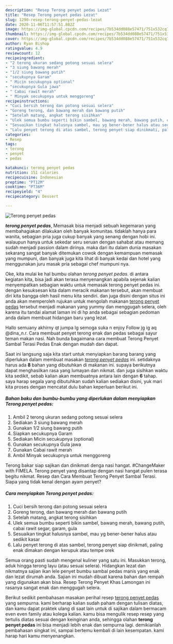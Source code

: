 ```yaml
---
description: "Resep Terong penyet pedas Lezat"
title: "Resep Terong penyet pedas Lezat"
slug: 1290-resep-terong-penyet-pedas-lezat
date: 2020-11-06T11:57:51.802Z
image: https://img-global.cpcdn.com/recipes/7b534dd088e57471/751x532cq70/terong-penyet-pedas-foto-resep-utama.jpg
thumbnail: https://img-global.cpcdn.com/recipes/7b534dd088e57471/751x532cq70/terong-penyet-pedas-foto-resep-utama.jpg
cover: https://img-global.cpcdn.com/recipes/7b534dd088e57471/751x532cq70/terong-penyet-pedas-foto-resep-utama.jpg
author: Ryan Bishop
ratingvalue: 4.9
reviewcount: 12
recipeingredient:
- "2 terong ukuran sedang potong sesuai selera"
- "3 siung bawang merah"
- "1/2 siung bawang putih"
- "secukupnya Garam"
- " Micin secukupnya optional"
- "secukupnya Gula jawa"
- " Cabai rawit merah"
- " Minyak secukupnya untuk menggoreng"
recipeinstructions:
- "Cuci bersih terong dan potong sesuai selera"
- "Goreng terong, dan bawang merah dan bawang putih"
- "Setelah matang, angkat terong sisihkan"
- "Ulek semua bumbu seperti bikin sambel, bawang merah, bawang putih, cabai rawit segar, garam, gula"
- "Sesuaikan tingkat halusnya sambel, mau yg bener-bener halus atau sedikit kasar"
- "Lalu penyet terong di atas sambel, terong penyet siap dinikmati, paling enak dimakan dengan kerupuk atau tempe orek"
categories:
- Resep
tags:
- terong
- penyet
- pedas

katakunci: terong penyet pedas 
nutrition: 151 calories
recipecuisine: Indonesian
preptime: "PT12M"
cooktime: "PT36M"
recipeyield: "4"
recipecategory: Dessert

---
```



![Terong penyet pedas](https://img-global.cpcdn.com/recipes/7b534dd088e57471/751x532cq70/terong-penyet-pedas-foto-resep-utama.jpg)

<b><i>terong penyet pedas</i></b>, Memasak bisa menjadi sebuah kegemaran yang membahagiakan dilakukan oleh banyak komunitas. tidaklah hanya para wanita, sebagian pria juga cukup banyak yang senang dengan hobi ini. walaupun hanya untuk sekedar seru seruan dengan sahabat atau memang sudah menjadi passion dalam dirinya. maka dari itu dalam dunia masakan sekarang sangat banyak ditemukan cowok dengan kemampuan memasak yang mumpuni, dan banyak juga kita lihat di banyak kedai dan hotel yang menggunakan juru masak pria sebagai chef mumpuni nya.

Oke, kita mulai ke hal bumbu olahan <i>terong penyet pedas</i>. di antara kegiatan kita, bisa jadi akan terasa menyenangkan apabila sejenak kalian menyempatkan sebagian waktu untuk memasak terong penyet pedas ini. dengan kesuksesan kita dalam meracik makanan tersebut, akan membuat diri kita bangga oleh hasil menu kita sendiri. dan juga disini dengan situs ini anda akan memperoleh rujukan untuk mengolah makanan <u>terong penyet pedas</u> tersebut menjadi makanan yang yummy dan menggugah selera, oleh karena itu tandai alamat laman ini di hp anda sebagai sebagian pedoman anda dalam membuat hidangan baru yang lezat.

Hallo semuany akhirny qt jumpa lg semoga suka n enjoy Follow jg ig aq @dina_n.r. Cara membuat penyet terong enak dan pedas sebagai sayur teman makan nasi. Nah bunda bagaimana cara membuat Terong Penyet Sambal Terasi Pedas Enak dengan mudah dan dapat.


Saat ini langsung saja kita start untuk menyiapkan barang barang yang diperlukan dalam membuat masakan <u><i>terong penyet pedas</i></u> ini. setidaknya harus ada <b>8</b> bahan yang dibutuhkan di makanan ini. supaya berikutnya dapat menghasilkan rasa yang lumayan dan nikmat. dan juga sisihkan waktu kita sedikit, sebab kalian akan membuatnya antara lain dengan <b>6</b> tahap. saya harap segala yang dibutuhkan sudah kalian sediakan disini, yuk mari kita proses dengan mencatat dulu bahan keperluan berikut ini.

<!--inarticleads1-->

##### Bahan baku dan bumbu-bumbu yang diperlukan dalam menyiapkan Terong penyet pedas:

1. Ambil 2 terong ukuran sedang potong sesuai selera
1. Sediakan 3 siung bawang merah
1. Gunakan 1/2 siung bawang putih
1. Siapkan secukupnya Garam
1. Sediakan  Micin secukupnya (optional)
1. Gunakan secukupnya Gula jawa
1. Gunakan  Cabai rawit merah
1. Ambil  Minyak secukupnya untuk menggoreng


Terong bakar siap sajikan dan dinikmati denga nasi hangat. #ChangeMaker with FIMELA. Terong penyet yang disantap dengan nasi hangat pulen terasa begitu nikmat. Resep dan Cara Membuat Terong Penyet Sambal Terasi. Siapa yang tidak kenal dengan ayam penyet? 

<!--inarticleads2-->

##### Cara menyiapkan Terong penyet pedas:

1. Cuci bersih terong dan potong sesuai selera
1. Goreng terong, dan bawang merah dan bawang putih
1. Setelah matang, angkat terong sisihkan
1. Ulek semua bumbu seperti bikin sambel, bawang merah, bawang putih, cabai rawit segar, garam, gula
1. Sesuaikan tingkat halusnya sambel, mau yg bener-bener halus atau sedikit kasar
1. Lalu penyet terong di atas sambel, terong penyet siap dinikmati, paling enak dimakan dengan kerupuk atau tempe orek


Semua orang pasti sudah mengenal kuliner yang satu ini. Masukkan terong, aduk hingga terong layu (atau sesuai selera). Hidangkan lezat dan nikmatnya sajian ikan lele penyet bumbu sambal pedas manis yang enak dan lezat dirumah anda. Sajian ini mudah dibuat karena bahan dan rempah yang digunakan akan bisa. Resep Terong Penyet Khas Lamongan ini rasanya sangat enak dan menggugah selera. 

Berikut sedikit pembahasan masakan perihal resep <u>terong penyet pedas</u> yang sempurna. kami berharap kalian sudah paham dengan tulisan diatas, dan kamu dapat praktek ulang di saat lain untuk di sajikan dalam bermacam even even family atau kolega kalian. kamu bisa mengulik resep resep yang tertulis diatas sesuai dengan keinginan anda, sehingga olahan <b>terong penyet pedas</b> ini bisa menjadi lebih enak dan sempurna lagi. demikianlah pembahasan singkat ini, sampai bertemu kembali di lain kesempatan. kami harap hari kamu menyenangkan.
